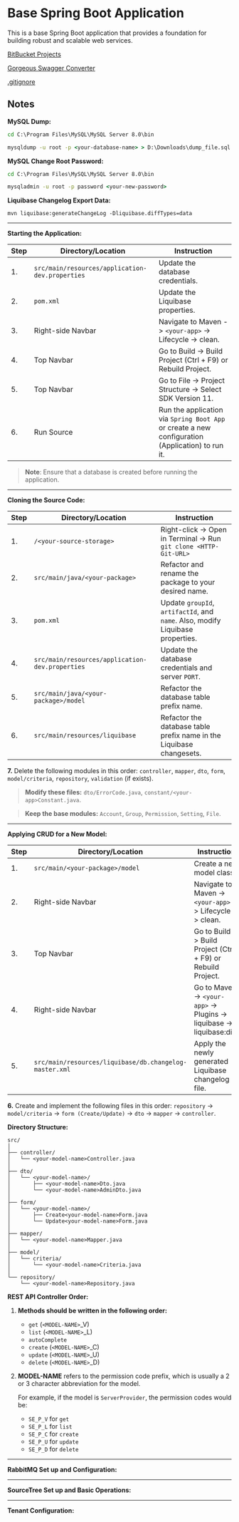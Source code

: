 # Base Spring Boot Application

This is a base Spring Boot application that provides a foundation for building robust and scalable web services.

[BitBucket Projects](https://git.developteam.net/projects)

[Gorgeous Swagger Converter](https://kaytervn.github.io/Gorgeous-Swagger-Converter-Web/)

[.gitignore](.gitignore)

## Notes

**MySQL Dump:**

```cmd
cd C:\Program Files\MySQL\MySQL Server 8.0\bin
```

```cmd
mysqldump -u root -p <your-database-name> > D:\Downloads\dump_file.sql
```

**MySQL Change Root Password:**

```cmd
cd C:\Program Files\MySQL\MySQL Server 8.0\bin
```

```cmd
mysqladmin -u root -p password <your-new-password>
```

**Liquibase Changelog Export Data:**

```
mvn liquibase:generateChangeLog -Dliquibase.diffTypes=data
```

---

**Starting the Application:**

| Step | Directory/Location                              | Instruction                                                                                      |
| ---- | ----------------------------------------------- | ------------------------------------------------------------------------------------------------ |
| 1.   | `src/main/resources/application-dev.properties` | Update the database credentials.                                                                 |
| 2.   | `pom.xml`                                       | Update the Liquibase properties.                                                                 |
| 3.   | Right-side Navbar                               | Navigate to Maven -> `<your-app>` -> Lifecycle -> clean.                                         |
| 4.   | Top Navbar                                      | Go to Build -> Build Project (Ctrl + F9) or Rebuild Project.                                     |
| 5.   | Top Navbar                                      | Go to File -> Project Structure -> Select SDK Version 11.                                        |
| 6.   | Run Source                                      | Run the application via `Spring Boot App` or create a new configuration (Application) to run it. |

> **Note**: Ensure that a database is created before running the application.

---

**Cloning the Source Code:**

| Step | Directory/Location                              | Instruction                                                                    |
| ---- | ----------------------------------------------- | ------------------------------------------------------------------------------ |
| 1.   | `/<your-source-storage>`                        | Right-click -> Open in Terminal -> Run `git clone <HTTP-Git-URL>`              |
| 2.   | `src/main/java/<your-package>`                  | Refactor and rename the package to your desired name.                          |
| 3.   | `pom.xml`                                       | Update `groupId`, `artifactId`, and `name`. Also, modify Liquibase properties. |
| 4.   | `src/main/resources/application-dev.properties` | Update the database credentials and server `PORT`.                             |
| 5.   | `src/main/java/<your-package>/model`            | Refactor the database table prefix name.                                       |
| 6.   | `src/main/resources/liquibase`                  | Refactor the database table prefix name in the Liquibase changesets.           |

**7.** Delete the following modules in this order: `controller`, `mapper`, `dto`, `form`, `model/criteria`, `repository`, `validation` (if exists).

> **Modify these files:** `dto/ErrorCode.java`, `constant/<your-app>Constant.java`.

> **Keep the base modules:** `Account`, `Group`, `Permission`, `Setting`, `File`.

---

**Applying CRUD for a New Model:**

| Step | Directory/Location                                     | Instruction                                                            |
| ---- | ------------------------------------------------------ | ---------------------------------------------------------------------- |
| 1.   | `src/main/<your-package>/model`                        | Create a new model class.                                              |
| 2.   | Right-side Navbar                                      | Navigate to Maven -> `<your-app>` -> Lifecycle -> clean.               |
| 3.   | Top Navbar                                             | Go to Build -> Build Project (Ctrl + F9) or Rebuild Project.           |
| 4.   | Right-side Navbar                                      | Go to Maven -> `<your-app>` -> Plugins -> liquibase -> liquibase:diff. |
| 5.   | `src/main/resources/liquibase/db.changelog-master.xml` | Apply the newly generated Liquibase changelog file.                    |

**6.** Create and implement the following files in this order: `repository` -> `model/criteria` -> `form (Create/Update)` -> `dto` -> `mapper` -> `controller`.

**Directory Structure:**

```plaintext
src/
│
├── controller/
│   └── <your-model-name>Controller.java
│
├── dto/
│   └── <your-model-name>/
│       ├── <your-model-name>Dto.java
│       └── <your-model-name>AdminDto.java
│
├── form/
│   └── <your-model-name>/
│       ├── Create<your-model-name>Form.java
│       └── Update<your-model-name>Form.java
│
├── mapper/
│   └── <your-model-name>Mapper.java
│
├── model/
│   └── criteria/
│       └── <your-model-name>Criteria.java
│
└── repository/
    └── <your-model-name>Repository.java
```

**REST API Controller Order:**

1. **Methods should be written in the following order:**

   - `get` (`<MODEL-NAME>`\_V)
   - `list` (`<MODEL-NAME>`\_L)
   - `autoComplete`
   - `create` (`<MODEL-NAME>`\_C)
   - `update` (`<MODEL-NAME>`\_U)
   - `delete` (`<MODEL-NAME>`\_D)

2. **MODEL-NAME** refers to the permission code prefix, which is usually a 2 or 3 character abbreviation for the model.

   For example, if the model is `ServerProvider`, the permission codes would be:

   - `SE_P_V` for `get`
   - `SE_P_L` for `list`
   - `SE_P_C` for `create`
   - `SE_P_U` for `update`
   - `SE_P_D` for `delete`

---

**RabbitMQ Set up and Configuration:**

---

**SourceTree Set up and Basic Operations:**

---

**Tenant Configuration:**

```

```

